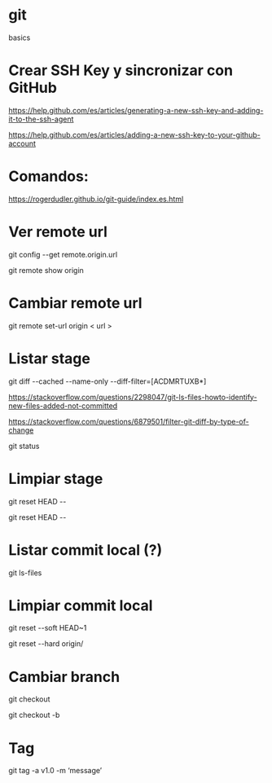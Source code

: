 # git
basics

# Crear SSH Key y sincronizar con GitHub

https://help.github.com/es/articles/generating-a-new-ssh-key-and-adding-it-to-the-ssh-agent

https://help.github.com/es/articles/adding-a-new-ssh-key-to-your-github-account

# Comandos:

https://rogerdudler.github.io/git-guide/index.es.html

# Ver remote url

git config --get remote.origin.url

git remote show origin

# Cambiar remote url

git remote set-url origin < url >

# Listar stage

git diff --cached --name-only --diff-filter=[ACDMRTUXB*] 

https://stackoverflow.com/questions/2298047/git-ls-files-howto-identify-new-files-added-not-committed

https://stackoverflow.com/questions/6879501/filter-git-diff-by-type-of-change

git status

# Limpiar stage

git reset HEAD -- <file>
  
git reset HEAD -- <directoryName>

# Listar commit local (?)

git ls-files

# Limpiar commit local

git reset --soft HEAD~1

git reset --hard origin/<branch>
  
# Cambiar branch

git checkout <branch>
  
git checkout -b <branch>

# Tag

git tag -a v1.0 -m ‘message’ 

